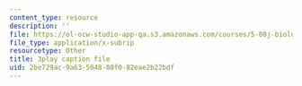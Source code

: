 ```yaml
---
content_type: resource
description: ''
file: https://ol-ocw-studio-app-qa.s3.amazonaws.com/courses/5-08j-biological-chemistry-ii-spring-2016/2be729ac9a63504880f082eae2b22bdf_O1_f7Pu60Bk.vtt
file_type: application/x-subrip
resourcetype: Other
title: 3play caption file
uid: 2be729ac-9a63-5048-80f0-82eae2b22bdf
---
```

